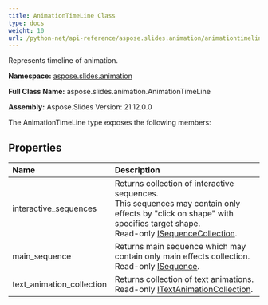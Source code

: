 ```yaml
---
title: AnimationTimeLine Class
type: docs
weight: 10
url: /python-net/api-reference/aspose.slides.animation/animationtimeline/
---
```


Represents timeline of animation.

**Namespace:** [aspose.slides.animation](/slides/python-net/api-reference/aspose.slides.animation/)

**Full Class Name:** aspose.slides.animation.AnimationTimeLine

**Assembly:**  Aspose.Slides Version: 21.12.0.0

The AnimationTimeLine type exposes the following members:
## **Properties**
|**Name**|**Description**|
| :- | :- |
|interactive_sequences|Returns collection of interactive sequences.<br/>            This sequences may contain only effects by "click on shape" with specifies target shape.<br/>            Read-only [ISequenceCollection](/python-net/api-reference/aspose.slides.animation/isequencecollection/).|
|main_sequence|Returns main sequence which may contain only main effects collection.<br/>            Read-only [ISequence](/python-net/api-reference/aspose.slides.animation/isequence/).|
|text_animation_collection|Returns collection of text animations.<br/>            Read-only [ITextAnimationCollection](/python-net/api-reference/aspose.slides.animation/itextanimationcollection/).|
